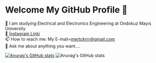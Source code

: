 # Welcome My GitHub Profile 👋


 🌱 I am studying Electrical and Electronics Engineering at Ondokuz Mayıs University<br/>
 🔭 [İnstagram Linki](https://www.instagram.com/mertckrrr/)<br/>
 📫 How to reach me: My E-mail=mertckrrr@gmail.com<br/>
 💬 Ask me about anything you want.... <br/>


[![Anurag's GitHub stats](https://github-readme-stats.vercel.app/api?username=mertckrrr)](https://github.com/anuraghazra/github-readme-stats)
![Anurag's GitHub stats](https://github-readme-stats.vercel.app/api?username=anuraghazra&show_icons=true&theme=radical)

